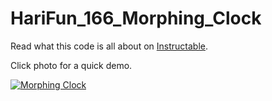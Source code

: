 # HariFun_166_Morphing_Clock

Read what this code is all about on [Instructable](https://www.instructables.com/id/Morphing-Digital-Clock/).

Click photo for a quick demo.

[![Morphing Clock](https://img.youtube.com/vi/i0M6F4wRxGc/0.jpg)](https://www.youtube.com/watch?v=i0M6F4wRxGc)


